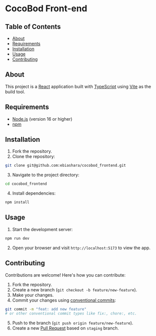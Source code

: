 # CocoBod Front-end

## Table of Contents

- [About](#about)
- [Requirements](#requirements)
- [Installation](#installation)
- [Usage](#usage)
- [Contributing](#contributing)

## About

This project is a [React](https://reactjs.org/) application built with [TypeScript](https://www.typescriptlang.org/) using [Vite](https://vitejs.dev/) as the build tool.

## Requirements

- [Node.js](https://nodejs.org/) (version 16 or higher)
- [npm](https://www.npmjs.com/)

## Installation

1. Fork the repository.
2. Clone the repository:

```bash
git clone git@github.com:ebiashara/cocobod_frontend.git
```

3. Navigate to the project directory:

```bash
cd cocobod_frontend
```

4. Install dependencies:

```bash
npm install
```

## Usage

1. Start the development server:

```bash
npm run dev
```

2. Open your browser and visit `http://localhost:5173` to view the app.

## Contributing

Contributions are welcome! Here's how you can contribute:

1. Fork the repository.
2. Create a new branch (`git checkout -b feature/new-feature`).
3. Make your changes.
4. Commit your changes using [conventional commits](https://www.conventionalcommits.org/en/v1.0.0/):

```bash
git commit -m "feat: add new feature"
# or other conventional commit types like fix:, chore:, etc.
```

5. Push to the branch (`git push origin feature/new-feature`).
6. Create a new [Pull Request](https://docs.github.com/en/pull-requests/collaborating-with-pull-requests/proposing-changes-to-your-work-with-pull-requests/creating-a-pull-request) based on `staging` branch.
